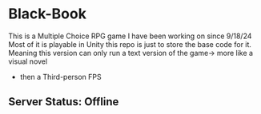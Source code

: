 # Black-Book

This is a Multiple Choice RPG game I have been working on since 9/18/24
Most of it is playable in Unity this repo is just to store the base code for it.
Meaning this version can only run a text version of the game-> more like a visual novel 
- then a Third-person FPS

## Server Status: Offline
